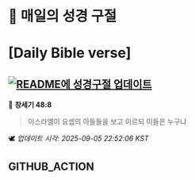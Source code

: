 # 🙏 매일의 성경 구절
# [Daily Bible verse]
## [![README에 성경구절 업데이트](https://github.com/DONGSUKA/first_test/actions/workflows/update-readme-bible.yml/badge.svg)](https://github.com/DONGSUKA/first_test/actions/workflows/update-readme-bible.yml)
<!-- START_BIBLE_VERSE -->
📖 **창세기 48:8**
> 이스라엘이 요셉의 아들들을 보고 이르되 이들은 누구냐

🕊️ _업데이트 시각: 2025-09-05 22:52:06 KST_
  <!-- END_BIBLE_VERSE -->
## GITHUB_ACTION
